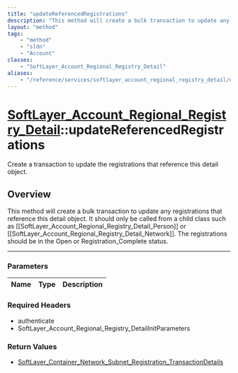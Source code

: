 ```yaml
---
title: "updateReferencedRegistrations"
description: "This method will create a bulk transaction to update any registrations that reference this detail object. It should only... "
layout: "method"
tags:
    - "method"
    - "sldn"
    - "Account"
classes:
    - "SoftLayer_Account_Regional_Registry_Detail"
aliases:
    - "/reference/services/softlayer_account_regional_registry_detail/updateReferencedRegistrations"
---
```

# [SoftLayer_Account_Regional_Registry_Detail](/reference/services/SoftLayer_Account_Regional_Registry_Detail)::updateReferencedRegistrations

Create a transaction to update the registrations that reference this detail object.


## Overview 
This method will create a bulk transaction to update any registrations that reference this detail object. It should only be called from a child class such as [[SoftLayer_Account_Regional_Registry_Detail_Person]] or [[SoftLayer_Account_Regional_Registry_Detail_Network]]. The registrations should be in the Open or Registration_Complete status. 

-----

### Parameters 
|Name | Type | Description |
| --- | --- | --- |


### Required Headers
* authenticate
* SoftLayer_Account_Regional_Registry_DetailInitParameters


### Return Values
* <a href='/reference/datatypes/SoftLayer_Container_Network_Subnet_Registration_TransactionDetails'>SoftLayer_Container_Network_Subnet_Registration_TransactionDetails </a>




